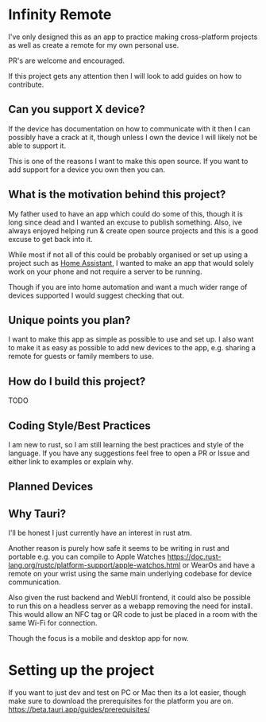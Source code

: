 # Infinity Remote

I've only designed this as an app to practice making cross-platform projects as well as create a remote for my own personal use.

PR's are welcome and encouraged.

If this project gets any attention then I will look to add guides on how to contribute.

## Can you support X device?
If the device has documentation on how to communicate with it then I can possibly have a crack at it,
though unless I own the device I will likely not be able to support it.

This is one of the reasons I want to make this open source. 
If you want to add support for a device you own then you can.

## What is the motivation behind this project?
My father used to have an app which could do some of this, though it is long since dead and I wanted an excuse to publish something.
Also, ive always enjoyed helping run & create open source projects and this is a good excuse to get back into it.

While most if not all of this could be probably organised or set up using a project such as [Home Assistant](https://www.home-assistant.io/),
I wanted to make an app that would solely work on your phone and not require a server to be running.

Though if you are into home automation and want a much wider range of devices supported I would suggest checking that out.

## Unique points you plan?
I want to make this app as simple as possible to use and set up.
I also want to make it as easy as possible to add new devices to the app, e.g. sharing a remote for guests or family members to use.

## How do I build this project?
TODO 

## Coding Style/Best Practices
I am new to rust, so I am still learning the best practices and style of the language.
If you have any suggestions feel free to open a PR or Issue and either link to examples or explain why.

## Planned Devices

## Why Tauri?

I'll be honest I just currently have an interest in rust atm.

Another reason is purely how safe it seems to be writing in rust and portable
e.g. you can compile to Apple Watches https://doc.rust-lang.org/rustc/platform-support/apple-watchos.html 
or WearOs and have a remote on your wrist using the same main underlying codebase for device communication.

Also given the rust backend and WebUI frontend, it could also be possible to run this on a headless server as a webapp removing the need for install.
This would allow an NFC tag or QR code to just be placed in a room with the same Wi-Fi for connection.

Though the focus is a mobile and desktop app for now.

# Setting up the project
If you want to just dev and test on PC or Mac then its a lot easier, though make sure to download the prerequisites for the platform you are on.
https://beta.tauri.app/guides/prerequisites/
